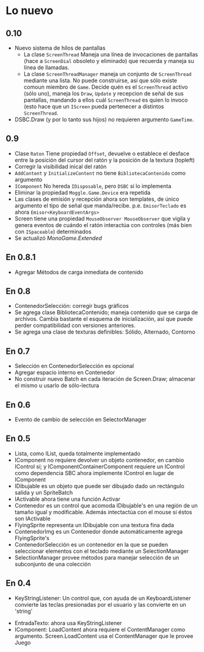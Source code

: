 Lo nuevo
========
0.10
----
  + Nuevo sistema de hilos de pantallas
    + La clase `ScreenThread` Maneja una línea de invocaciones de pantallas (hace a `ScreenDial` obsoleto y eliminado) que recuerda y maneja su línea de llamadas.
    + La clase `ScreenThreadManager` maneja un conjunto de `ScreenThread` mediante una lista. No puede construirse, así que sólo existe comoun miembro de `Game`. Decide quén es el `ScreenThread` activo (sólo uno), maneja los `Draw`, `Update` y recepcion de señal de sus pantallas, mandando a ellos cuál `ScreenThread` es quien lo invoco (esto hace que un `IScreen` pueda pertenecer a distintos `ScreenThread`.
  + DSBC.Draw (y por lo tanto sus hijos) no requieren argumento `GameTime`.

0.9
---
  + Clase `Raton` Tiene propiedad `Offset`, devuelve o establece el desface entre la posición del cursor del ratón y la posición de la textura (topleft)
  + Corregir la visibilidad inical del ratón
  + `AddContent` y `InitializeContent` no tiene `BibliotecaContenido` como argumento
  + `IComponent` No hereda `IDisposable`, pero `DSBC` sí lo implementa
  + Eliminar la propiedad `Moggle.Game.Device` era repetida
  + Las clases de emisión y recepción ahora son templates, de único argumento el tipo de señal que manda/recibe. p.e. `EmisorTeclado` es ahora `Emisor<KeyboardEventArgs>`
  + Screen tiene una propiedad `MouseObserver MouseObserver` que vigila y genera eventos de cuándo el ratón interactúa con controles (más bien con `ISpaceable`) determinados
  + Se actualizó *MonoGame.Extended*

En 0.8.1
--------
+ Agregar Métodos de carga inmediata de contenido

En 0.8
------
+ ContenedorSelección: corregir bugs gráficos
+ Se agrega clase BibliotecaContenido; maneja contenido que se carga de archivos. Cambia bastante el esquema de inicialización, así que puede perder compatibilidad con versiones anteriores.
+ Se agrega una clase de texturas definibles: Sólido, Alternado, Contorno

En 0.7
------
+ Selección en ContenedorSelección es opcional
+ Agregar espacio interno en Contenedor
+ No construir nuevo Batch en cada iteración de Screen.Draw; almacenar el mismo u usarlo de sólo-lectura

En 0.6
------
+ Evento de cambio de selección en SelectorManager

En 0.5
------
+ Lista, como IList, queda totalmente implementado
+ IComponent no requiere devolver un objeto contenedor, en cambio IControl sí; y IComponentContainerComponent requiere un IControl como dependencia SBC ahora implemente IControl en lugar de IComponent
+ IDibujable es un objeto que puede ser dibujado dado un rectángulo salida y un SpriteBatch
+ IActivable ahora tiene una función Activar
+ Contenedor es un control que acomoda IDibujable's en una región de un tamaño igual y modificable. Además intectactúa con el mouse si éstos son IActivable
+ FlyingSprite representa un IDibujable con una textura fina dada
+ ContenedorImg es un Contenedor donde automáticamente agrega FlyingSprite's
+ ContenedorSelección es un contenedor en la que se pueden seleccionar elementos con el teclado mediante un SelectionManager
+ SelectionManager provee métodos para manejar selección de un subconjunto de una colección


En 0.4
------
+ KeyStringListener:
	Un control que, con ayuda de un KeyboardListener convierte las teclas presionadas por el usuario y las convierte en un 'string'
* EntradaTexto: ahora usa KeyStringListener
* IComponent:
	LoadContent ahora requiere el ContentManager como argumento.
	Screen.LoadContent usa el ContentManager que le provee Juego
